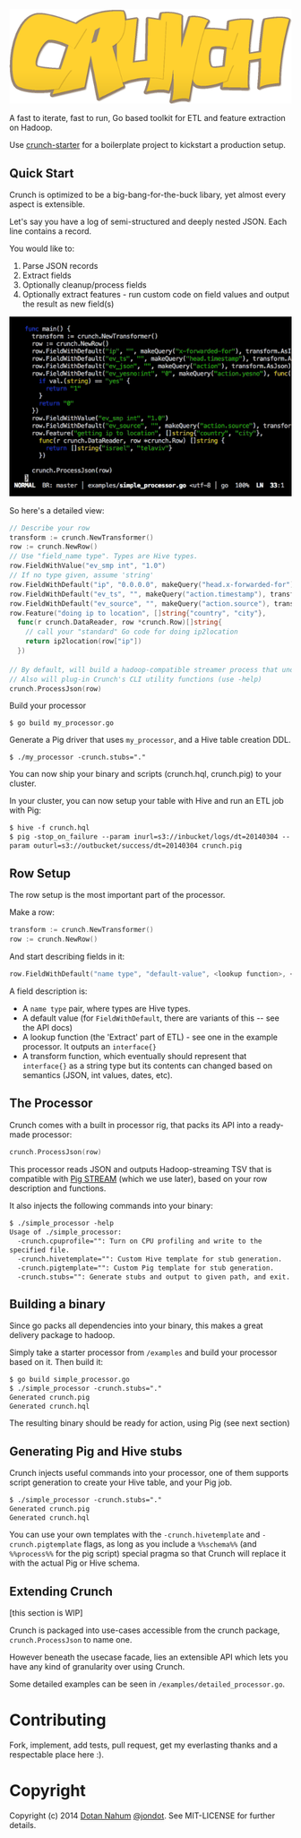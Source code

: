 
![](/media/logo.png)

A fast to iterate, fast to run, Go based toolkit for ETL and feature extraction on Hadoop.

Use [crunch-starter](https://github.com/jondot/crunch-starter) for a boilerplate project to kickstart a production
setup.


## Quick Start

Crunch is optimized to be a big-bang-for-the-buck libary, yet almost
every aspect is extensible.

Let's say you have a log of semi-structured and deeply nested JSON. Each
line contains a record.

You would like to:

1. Parse JSON records
2. Extract fields
3. Optionally cleanup/process fields
4. Optionally extract features - run custom code on field values and
   output the result as new field(s)

![](/media/crunch.gif)


So here's a detailed view:

```go
// Describe your row
transform := crunch.NewTransformer()
row := crunch.NewRow()
// Use "field_name type". Types are Hive types.
row.FieldWithValue("ev_smp int", "1.0")
// If no type given, assume 'string'
row.FieldWithDefault("ip", "0.0.0.0", makeQuery("head.x-forwarded-for"), transform.AsIs)
row.FieldWithDefault("ev_ts", "", makeQuery("action.timestamp"), transform.AsIs)
row.FieldWithDefault("ev_source", "", makeQuery("action.source"), transform.AsIs)
row.Feature("doing ip to location", []string{"country", "city"},
  func(r crunch.DataReader, row *crunch.Row)[]string{
    // call your "standard" Go code for doing ip2location
    return ip2location(row["ip"])
  })

// By default, will build a hadoop-compatible streamer process that understands json: (stdin[JSON] to stdout[TSV])
// Also will plug-in Crunch's CLI utility functions (use -help)
crunch.ProcessJson(row)
```

Build your processor

```
$ go build my_processor.go
```

Generate a Pig driver that uses `my_processor`, and a Hive table
creation DDL.

```
$ ./my_processor -crunch.stubs="."
```

You can now ship your binary and scripts (crunch.hql, crunch.pig) to
your cluster.

In your cluster, you can now setup your table with Hive and run an ETL job with Pig:

```
$ hive -f crunch.hql
$ pig -stop_on_failure --param inurl=s3://inbucket/logs/dt=20140304 --param outurl=s3://outbucket/success/dt=20140304 crunch.pig
```

## Row Setup

The row setup is the most important part of the processor.

Make a row:

```go
transform := crunch.NewTransformer()
row := crunch.NewRow()
```

And start describing fields in it:

```Go
row.FieldWithDefault("name type", "default-value", <lookup function>, <transform function>)
```

A field description is:

* A `name type` pair, where types are Hive types.
* A default value (for `FieldWithDefault`, there are variants of this -- see the API docs)
* A lookup function (the 'Extract' part of ETL) - see one in the
  example processor. It outputs an `interface{}`
* A transform function, which eventually should represent that
  `interface{}` as a string type but its contents can changed based on semantics (JSON, int values, dates, etc).



## The Processor
Crunch comes with a built in processor rig, that packs its API into
a ready-made processor:

```go
crunch.ProcessJson(row)
```
This processor reads JSON and outputs Hadoop-streaming TSV that is compatible with [Pig STREAM](https://pig.apache.org/docs/r0.11.1/basic.html#STREAM) (which we use later), based on your row description and functions.

It also injects the following commands into your binary:

```
$ ./simple_processor -help
Usage of ./simple_processor:
  -crunch.cpuprofile="": Turn on CPU profiling and write to the specified file.
  -crunch.hivetemplate="": Custom Hive template for stub generation.
  -crunch.pigtemplate="": Custom Pig template for stub generation.
  -crunch.stubs="": Generate stubs and output to given path, and exit.
```

## Building a binary

Since go packs all dependencies into your binary, this makes a great
delivery package to hadoop.

Simply take a starter processor from `/examples` and build your processor based on it. Then build it:

```
$ go build simple_processor.go
$ ./simple_processor -crunch.stubs="."
Generated crunch.pig
Generated crunch.hql
```

The resulting binary should be ready for action, using Pig (see next
section)

## Generating Pig and Hive stubs

Crunch injects useful commands into your processor, one of them supports
script generation to create your Hive table, and your Pig job.

```
$ ./simple_processor -crunch.stubs="."
Generated crunch.pig
Generated crunch.hql
```

You can use your own templates with the `-crunch.hivetemplate` and `-crunch.pigtemplate` flags, as long as you include a `%%schema%%` (and `%%process%%` for the pig script) special pragma so that Crunch will replace it with the actual Pig or Hive schema.

## Extending Crunch

[this section is WIP]

Crunch is packaged into use-cases accessible from the crunch package, `crunch.ProcessJson` to name one.

However beneath the usecase facade, lies an extensible API which lets
you have any kind of granularity over using Crunch.

Some detailed examples can be seen in `/examples/detailed_processor.go`.



# Contributing

Fork, implement, add tests, pull request, get my everlasting thanks and a respectable place here :).


# Copyright

Copyright (c) 2014 [Dotan Nahum](http://gplus.to/dotan) [@jondot](http://twitter.com/jondot). See MIT-LICENSE for further details.


